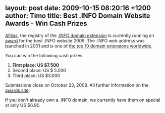 layout: post
date: 2009-10-15 08:20:16 +1200
author: Timo
title: Best .INFO Domain Website Awards - Win Cash Prizes
----

[Afilias](http://afilias.info), the registry of the [.INFO domain extension](https://iwantmyname.com/domains/info-domain-name-registration-for-information ".INFO domain") is currently running an [award](http://www.info-award.info ".INFO Domain Award 2009") for the best .INFO website 2009. The .INFO web address was launched in 2001 and is one of [the top 10 domain extensions worldwide](https://iwantmyname.com/blog/2009/10/top-10-global-domain-extensions-statistics-numbers.html "Top 10 Domain Extensions").

You can win the following cash prizes:

1.  **First place: US $7.500**
2.  Second place: US $ 5.000
3.  Third place: US $3.000

Submissions close on October 23, 2009. All further information on the [awards site](http://www.info-award.info/).

If you don't already own a .INFO domain, we currently have them on special at only US $6.90.
